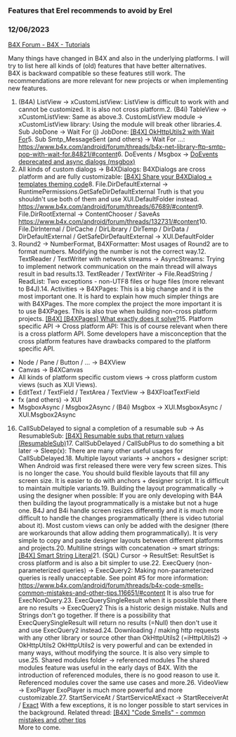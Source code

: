 ###  Features that Erel recommends to avoid by Erel
### 12/06/2023
[B4X Forum - B4X - Tutorials](https://www.b4x.com/android/forum/threads/133280/)

Many things have changed in B4X and also in the underlying platforms. I will try to list here all kinds of (old) features that have better alternatives.  
B4X is backward compatible so these features still work. The recommendations are more relevant for new projects or when implementing new features.  

1. (B4A) ListView -> xCustomListView:
ListView is difficult to work with and cannot be customized. It is also not cross platform.2. (B4i) TableView -> xCustomListView:
Same as above.3. CustomListView module -> xCustomListView library:
Using the module will break other libraries.4. Sub JobDone -> Wait For (j) JobDone:
[[B4X] OkHttpUtils2 with Wait For](https://www.b4x.com/android/forum/threads/79345/#content)5. Sub Smtp\_MessageSent (and others) -> Wait For …:
<https://www.b4x.com/android/forum/threads/b4x-net-library-ftp-smtp-pop-with-wait-for.84821/#content>6. DoEvents / Msgbox -> [DoEvents deprecated and async dialogs (msgbox)](https://www.b4x.com/android/forum/threads/79578/#content)
7. All kinds of custom dialogs -> B4XDialogs: B4XDialogs are cross platform and are fully customizable:
[[B4X] Share your B4XDialog + templates theming code](https://www.b4x.com/android/forum/threads/131243/#content)8. File.DirDefaultExternal -> RuntimePermissions.GetSafeDirDefaultExternal
Truth is that you shouldn't use both of them and use XUI.DefaultFolder instead.
<https://www.b4x.com/android/forum/threads/67689/#content>9. File.DirRootExternal -> ContentChooser / SaveAs
<https://www.b4x.com/android/forum/threads/132731/#content>10. File.DirInternal / DirCache / DirLibrary / DirTemp / DirData / DirDefaultExternal / GetSafeDirDefaultExternal -> XUI.DefaultFolder
11. Round2 -> NumberFormat, B4XFormatter:
Most usages of Round2 are to format numbers. Modifying the number is not the correct way.12. TextReader / TextWriter with network streams -> AsyncStreams:
Trying to implement network communication on the main thread will always result in bad results.13. TextReader / TextWriter -> File.ReadString / ReadList:
Two exceptions - non-UTF8 files or huge files (more relevant to B4J).14. Activities -> B4XPages:
This is a big change and it is the most important one. It is hard to explain how much simpler things are with B4XPages. The more complex the project the more important it is to use B4XPages. This is also true when building non-cross platform projects. [[B4X] [B4XPages] What exactly does it solve?](https://www.b4x.com/android/forum/threads/119078/#content)15. Platform specific API -> Cross platform API:
This is of course relevant when there is a cross platform API. Some developers have a misconception that the cross platform features have drawbacks compared to the platform specific API.

- Node / Pane / Button / … -> B4XView
- Canvas -> B4XCanvas
- All kinds of platform specific custom views -> cross platform custom views (such as XUI Views).
- EditText / TextField / TextArea / TextView -> B4XFloatTextField
- fx (and others) -> XUI
- MsgboxAsync / Msgbox2Async / (B4i) Msgbox -> XUI.MsgboxAsync / XUI.Msgbox2Async

16. CallSubDelayed to signal a completion of a resumable sub -> As ResumableSub:
[[B4X] Resumable subs that return values (ResumableSub)](https://www.b4x.com/android/forum/threads/82670/#content)17. CallSubDelayed / CallSubPlus to do something a bit later -> Sleep(x):
There are many other useful usages for CallSubDelayed.18. Multiple layout variants -> anchors + designer script:
When Android was first released there were very few screen sizes. This is no longer the case. You should build flexible layouts that fill any screen size. It is easier to do with anchors + designer script. It is difficult to maintain multiple variants.19. Building the layout programmatically -> using the designer when possible:
If you are only developing with B4A then building the layout programmatically is a mistake but not a huge one.
B4J and B4i handle screen resizes differently and it is much more difficult to handle the changes programmatically (there is video tutorial about it).
Most custom views can only be added with the designer (there are workarounds that allow adding them programmatically).
It is very simple to copy and paste designer layouts between different platforms and projects.20. Multiline strings with concatenation -> smart strings:
[[B4X] Smart String Literal](https://www.b4x.com/android/forum/threads/50135/#content)21. (SQL) Cursor -> ResultSet:
ResultSet is cross platform and is also a bit simpler to use.22. ExecQuery (non-parameterized queries) -> ExecQuery2:
Making non-parameterized queries is really unacceptable. See point #5 for more information: <https://www.b4x.com/android/forum/threads/b4x-code-smells-common-mistakes-and-other-tips.116651/#content>
It is also true for ExecNonQuery.23. ExecQuerySingleResult when it is possible that there are no results -> ExecQuery2
This is a historic design mistake. Nulls and Strings don't go together. If there is a possibility that ExecQuerySingleResult will return no results (=Null) then don't use it and use ExecQuery2 instead.24. Downloading / making http requests with any other library or source other than OkHttpUtils2 (=iHttpUtils2) -> OkHttpUtils2
OkHttpUtils2 is very powerful and can be extended in many ways, without modifying the source. It is also very simple to use.25. Shared modules folder -> referenced modules
The shared modules feature was useful in the early days of B4X. With the introduction of referenced modules, there is no good reason to use it. Referenced modules cover the same use cases and more.26. VideoView -> ExoPlayer
ExoPlayer is much more powerful and more customizable.27. StartServiceAt / StartServiceAtExact -> StartReceiverAt / [Exact](https://www.b4x.com/android/forum/threads/start-receiver-at-exact-time.148185/#content)
With a few exceptions, it is no longer possible to start services in the background.
Related thread: [[B4X] "Code Smells" - common mistakes and other tips](https://www.b4x.com/android/forum/threads/116651/#content)  
More to come.